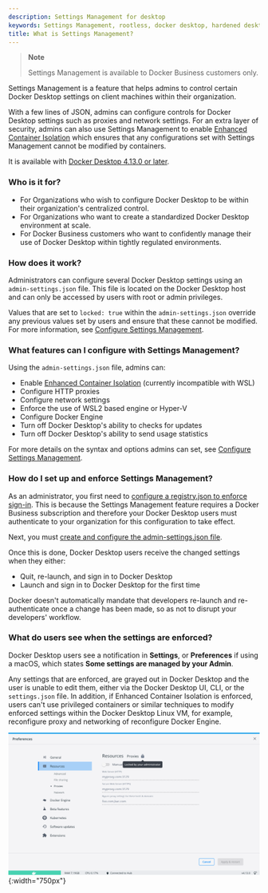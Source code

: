 ```yaml
---
description: Settings Management for desktop
keywords: Settings Management, rootless, docker desktop, hardened desktop
title: What is Settings Management?
--- 
```

>**Note**
>
>Settings Management is available to Docker Business customers only. 

Settings Management is a feature that helps admins to control certain Docker Desktop settings on client machines within their organization. 

With a few lines of JSON, admins can configure controls for Docker Desktop settings such as proxies and network settings. For an extra layer of security, admins can also use Settings Management to enable [Enhanced Container Isolation](../enhanced-container-isolation/index.md) which ensures that any configurations set with Settings Management cannot be modified by containers.

It is available with [Docker Desktop 4.13.0 or later](../../release-notes.md).

### Who is it for? 

- For Organizations who wish to configure Docker Desktop to be within their organization's centralized control.
- For Organizations who want to create a standardized Docker Desktop environment at scale.
- For Docker Business customers who want to confidently manage their use of Docker Desktop within tightly regulated environments.

### How does it work?

Administrators can configure several Docker Desktop settings using an `admin-settings.json` file. This file is located on the Docker Desktop host and can only be accessed by users with root or admin privileges. 

Values that are set to `locked: true` within the `admin-settings.json` override any previous values set by users and ensure that these cannot be modified. For more information, see [Configure Settings Management](../settings-management/configure.md#step-two-configure-the-settings-you-want-to-lock-in).

### What features can I configure with Settings Management?

Using the `admin-settings.json` file, admins can:

- Enable [Enhanced Container Isolation](../enhanced-container-isolation/index.md) (currently incompatible with WSL)
- Configure HTTP proxies
- Configure network settings
- Enforce the use of WSL2 based engine or Hyper-V
- Configure Docker Engine
- Turn off Docker Desktop's ability to checks for updates
- Turn off Docker Desktop's ability to send usage statistics

For more details on the syntax and options admins can set, see [Configure Settings Management](configure.md).

### How do I set up and enforce Settings Management?

As an administrator, you first need to [configure a registry.json to enforce sign-in](../../../docker-hub/configure-sign-in.md). This is because the Settings Management feature requires a Docker Business subscription and therefore your Docker Desktop users must authenticate to your organization for this configuration to take effect.

Next, you must [create and configure the admin-settings.json file](configure.md).

Once this is done, Docker Desktop users receive the changed settings when they either:
- Quit, re-launch, and sign in to Docker Desktop
- Launch and sign in to Docker Desktop for the first time

Docker doesn't automatically mandate that developers re-launch and re-authenticate once a change has been made, so as not to disrupt your developers' workflow. 

### What do users see when the settings are enforced?

Docker Desktop users see a notification in **Settings**, or **Preferences** if using a macOS, which states **Some settings are managed by your Admin**. 

Any settings that are enforced, are grayed out in Docker Desktop and the user is unable to edit them, either via the Docker Desktop UI, CLI, or the `settings.json` file. In addition, if Enhanced Container Isolation is enforced, users can't use privileged containers or similar techniques to modify enforced settings within the Docker Desktop Linux VM, for example, reconfigure proxy and networking of reconfigure Docker Engine.

![Proxy settings grayed out](/assets/images/grayed-setting.png){:width="750px"}
